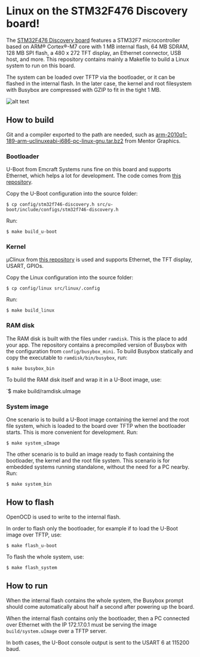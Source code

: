 # Linux on the STM32F476 Discovery board!

The [STM32F476 Discovery board](http://www.st.com/en/evaluation-tools/32f746gdiscovery.html) features a STM32F7 microcontroller based on ARM® Cortex®-M7 core with 1 MB internal flash, 64 MB SDRAM, 128 MB SPI flash, a 480 x 272 TFT display, an Ethernet connector, USB host, and more. This repository contains mainly a Makefile to build a Linux system to run on this board.

The system can be loaded over TFTP via the bootloader, or it can be flashed in the internal flash. In the later case, the kernel and root filesystem with Busybox are compressed with GZIP to fit in the tight 1 MB.

![alt text](https://github.com/fdugast/stm32f746-disco_system/blob/master/doc/stm32f746-disco_linux.png)

## How to build

Git and a compiler exported to the path are needed, such as [arm-2010q1-189-arm-uclinuxeabi-i686-pc-linux-gnu.tar.bz2](https://sourcery.mentor.com/public/gnu_toolchain/arm-uclinuxeabi/arm-2010q1-189-arm-uclinuxeabi-i686-pc-linux-gnu.tar.bz2) from Mentor Graphics.

### Bootloader

U-Boot from Emcraft Systems runs fine on this board and supports Ethernet, which helps a lot for development. The code comes from [this repository](https://github.com/fdugast/stm32f746-disco_u-boot).

Copy the U-Boot configuration into the source folder:

`$ cp config/stm32f746-discovery.h src/u-boot/include/configs/stm32f746-discovery.h`

Run:

`$ make build_u-boot`

### Kernel

µClinux from [this repository](https://github.com/fdugast/stm32f746-disco_linux) is used and supports Ethernet, the TFT display, USART, GPIOs.

Copy the Linux configuration into the source folder:

`$ cp config/linux src/linux/.config`

Run:

`$ make build_linux`

### RAM disk

The RAM disk is built with the files under `ramdisk`. This is the place to add your app. The repository contains a precompiled version of Busybox with the configuration from `config/busybox_mini`. To build Busybox statically and copy the executable to `ramdisk/bin/busybox`, run:

`$ make busybox_bin`

To build the RAM disk itself and wrap it in a U-Boot image, use:

`̀$ make build/ramdisk.uImage

### System image

One scenario is to build a U-Boot image containing the kernel and the root file system, which is loaded to the board over TFTP when the bootloader starts. This is more convenient for development. Run:

`$ make system_uImage`

The other scenario is to build an image ready to flash containing the bootloader, the kernel and the root file system. This scenario is for embedded systems running standalone, without the need for a PC nearby. Run:

`$ make system_bin`

## How to flash

OpenOCD is used to write to the internal flash.

In order to flash only the bootloader, for example if to load the U-Boot image over TFTP, use:

`$ make flash_u-boot`

To flash the whole system, use:

`$ make flash_system`

## How to run

When the internal flash contains the whole system, the Busybox prompt should come automatically about half a second after powering up the board.

When the internal flash contains only the bootloader, then a PC connected over Ethernet with the IP 172.17.0.1 must be serving the image `build/system.uImage` over a TFTP server.

In both cases, the U-Boot console output is sent to the USART 6 at 115200 baud.
